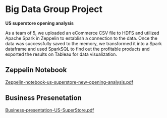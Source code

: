 # Big Data Group Project
**US superstore opening analysis**


As a team of 5, we uploaded an eCommerce CSV file to HDFS and utilized Apache Spark in Zeppelin to establish a connection to the data. Once the data was successfully saved to the memory, we transformed it into a Spark dataframe and used SparkSQL to find out the profitable products and exported the results on Tableau for data visualization.

## Zeppelin Notebook

[Zeppelin-notebook-us-superstore-new-opening-analysis.pdf](big-data-group-project%20be9403a56e414ddf895e5a090688af65/Zeppelin-notebook-us-superstore-new-opening-analysis.pdf)

## Business Presenetation

[Business-presentation-US-SuperStore.pdf](big-data-group-project%20be9403a56e414ddf895e5a090688af65/Business-presentation-US-SuperStore.pdf)
